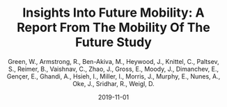 ﻿---
title: "Insights Into Future Mobility: A Report From The Mobility Of The Future Study"
author: Green, W., Armstrong, R., Ben-Akiva, M., Heywood, J., Knittel, C., Paltsev, S., Reimer, B., Vaishnav, C., Zhao, J., Gross, E., Moody, J., Dimanchev, E., Gençer, E., Ghandi, A., Hsieh, I., Miller, I., Morris, J., Murphy, E., Nunes, A., Oke, J., Sridhar, R., Weigl, D.
status: Published
type: report
citation: ""
comments: no
doi: none
date: 2019-11-01
---

&nbsp;
